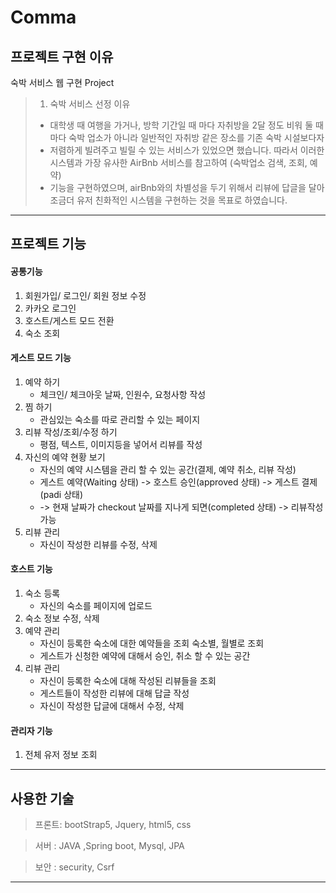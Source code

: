 # Comma

## 프로젝트 구현 이유

숙박 서비스 웹 구현 Project

> 1. 숙박 서비스 선정 이유
>
> - 대학생 때 여행을 가거나, 방학 기간일 때 마다 자취방을 2달 정도 비워 둘 때 마다 숙박 업소가 아니라 일반적인 자취방 같은 장소를 기존 숙박 시설보다자
> - 저렴하게 빌려주고 빌릴 수 있는 서비스가 있었으면 했습니다. 따라서 이러한 시스템과 가장 유사한 AirBnb 서비스를 참고하여 (숙박업소 검색, 조회, 예약)
> - 기능을 구현하였으며, airBnb와의 차별성을 두기 위해서 리뷰에 답글을 달아 조금더 유저 친화적인 시스템을 구현하는 것을 목표로 하였습니다.

---

## 프로젝트 기능

#### 공통기능

1.  회원가입/ 로그인/ 회원 정보 수정
2.  카카오 로그인
3.  호스트/게스트 모드 전환
4.  숙소 조회

#### 게스트 모드 기능

1. 예약 하기
   - 체크인/ 체크아웃 날짜, 인원수, 요청사항 작성
2. 찜 하기
   - 관심있는 숙소를 따로 관리할 수 있는 페이지
3. 리뷰 작성/조회/수정 하기
   - 평점, 텍스트, 이미지등을 넣어서 리뷰를 작성
4. 자신의 예약 현황 보기
   - 자신의 예약 시스템을 관리 할 수 있는 공간(결제, 예약 취소, 리뷰 작성)
   - 게스트 예약(Waiting 상태) -> 호스트 승인(approved 상태) -> 게스트 결제(padi 상태)
   - -> 현재 날짜가 checkout 날짜를 지나게 되면(completed 상태) -> 리뷰작성 가능
5. 리뷰 관리
   - 자신이 작성한 리뷰를 수정, 삭제

#### 호스트 기능

1. 숙소 등록
   - 자신의 숙소를 페이지에 업로드
2. 숙소 정보 수정, 삭제
3. 예약 관리
   - 자신이 등록한 숙소에 대한 예약들을 조회 숙소별, 월별로 조회
   - 게스트가 신청한 예약에 대해서 승인, 취소 할 수 있는 공간
4. 리뷰 관리
   - 자신이 등록한 숙소에 대해 작성된 리뷰들을 조회
   - 게스트들이 작성한 리뷰에 대해 답글 작성
   - 자신이 작성한 답글에 대해서 수정, 삭제

#### 관리자 기능

1. 전체 유저 정보 조회

---

## 사용한 기술

> 프론트: bootStrap5, Jquery, html5, css

> 서버 : JAVA ,Spring boot, Mysql, JPA

> 보안 : security, Csrf

---
